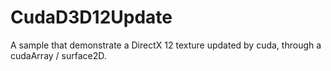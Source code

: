 # CudaD3D12Update

A sample that demonstrate a DirectX 12 texture updated by cuda, through a cudaArray / surface2D.
